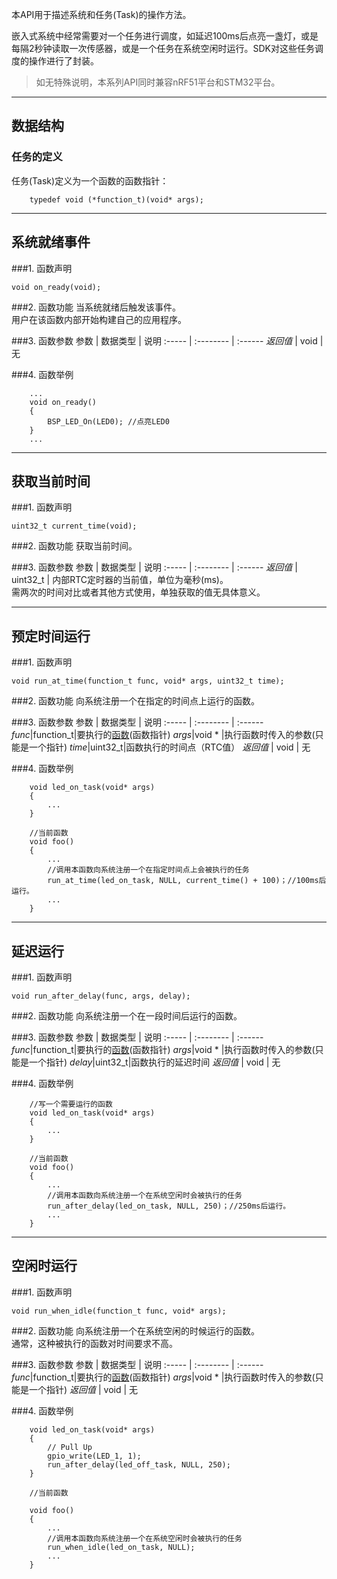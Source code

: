 本API用于描述系统和任务(Task)的操作方法。

嵌入式系统中经常需要对一个任务进行调度，如延迟100ms后点亮一盏灯，或是每隔2秒钟读取一次传感器，或是一个任务在系统空闲时运行。SDK对这些任务调度的操作进行了封装。

> 如无特殊说明，本系列API同时兼容nRF51平台和STM32平台。

***
## 数据结构
### 任务的定义
任务(Task)定义为一个函数的函数指针：
 
```
	typedef void (*function_t)(void* args);
```  


***
## 系统就绪事件
###1. 函数声明
```
void on_ready(void);
```

###2. 函数功能
当系统就绪后触发该事件。  
用户在该函数内部开始构建自己的应用程序。

###3. 函数参数
参数    | 数据类型   | 说明
:----- | :-------- | :------
*返回值*  | void      | 无

###4. 函数举例
```
	...
	void on_ready()
	{
		BSP_LED_On(LED0); //点亮LED0
	}
	...
```

***
## 获取当前时间
###1. 函数声明
```
uint32_t current_time(void);
```

###2. 函数功能
获取当前时间。

###3. 函数参数
参数    | 数据类型   | 说明
:----- | :-------- | :------
*返回值*  | uint32_t | 内部RTC定时器的当前值，单位为毫秒(ms)。 <br> 需两次的时间对比或者其他方式使用，单独获取的值无具体意义。

***
## 预定时间运行
###1. 函数声明
```
void run_at_time(function_t func, void* args, uint32_t time);
```

###2. 函数功能
向系统注册一个在指定的时间点上运行的函数。


###3. 函数参数
参数    | 数据类型   | 说明
:----- | :-------- | :------
*func*|function_t|要执行的[函数](#_1)(函数指针)
*args*|void * |执行函数时传入的参数(只能是一个指针)
*time*|uint32_t|函数执行的时间点（RTC值）
*返回值*  | void      | 无

###4. 函数举例
```
	void led_on_task(void* args)
	{
		...
	}

	//当前函数
	void foo()
	{
		...
		//调用本函数向系统注册一个在指定时间点上会被执行的任务
		run_at_time(led_on_task, NULL, current_time() + 100)；//100ms后运行。
		...
	}
```

***
## 延迟运行
###1. 函数声明
```
void run_after_delay(func, args, delay);
```


###2. 函数功能
向系统注册一个在一段时间后运行的函数。


###3. 函数参数
参数    | 数据类型   | 说明
:----- | :-------- | :------
*func*|function_t|要执行的[函数](#_1)(函数指针)
*args*|void * |执行函数时传入的参数(只能是一个指针)
*delay*|uint32_t|函数执行的延迟时间
*返回值*  | void      | 无


###4. 函数举例
```
	//写一个需要运行的函数
	void led_on_task(void* args)
	{
		...
	}

	//当前函数
	void foo()
	{
		...
		//调用本函数向系统注册一个在系统空闲时会被执行的任务
		run_after_delay(led_on_task, NULL, 250)；//250ms后运行。
		...
	}
```

***
## 空闲时运行
###1. 函数声明
```
void run_when_idle(function_t func, void* args);
```


###2. 函数功能
向系统注册一个在系统空闲的时候运行的函数。  
通常，这种被执行的函数对时间要求不高。

###3. 函数参数
参数    | 数据类型   | 说明
:----- | :-------- | :------
*func*|function_t|要执行的[函数](#_1)(函数指针)
*args*|void * |执行函数时传入的参数(只能是一个指针)
*返回值*  | void      | 无

###4. 函数举例
```	
	void led_on_task(void* args)
	{
		// Pull Up
		gpio_write(LED_1, 1);
		run_after_delay(led_off_task, NULL, 250);
	}

	//当前函数
	
	void foo()
	{
		...
		//调用本函数向系统注册一个在系统空闲时会被执行的任务
		run_when_idle(led_on_task, NULL);	
		...
	}
```




